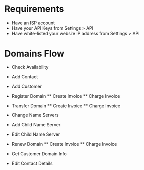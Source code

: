 Requirements
==============

* Have an ISP account
* Have your API Keys from Settings > API
* Have white-listed your website IP address from Settings > API

Domains Flow
======================

* Check Availability

* Add Contact

* Add Customer

* Register Domain
** Create Invoice
** Charge Invoice

* Transfer Domain
** Create Invoice
** Charge Invoice

* Change Name Servers

* Add Child Name Server

* Edit Child Name Server

* Renew Domain
** Create Invoice
** Charge Invoice

* Get Customer Domain Info

* Edit Contact Details
